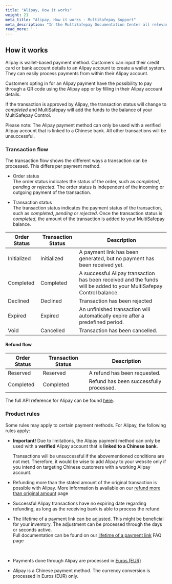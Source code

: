```yaml
---
title: "Alipay, How it works"
weight: 21
meta_title: "Alipay, How it works - MultiSafepay Support"
meta_description: "In the MultiSafepay Documentation Center all relevant information regarding our Plugins and API. As well as Support pages for Payment Method, Tools and General Questions. You can also find the contact details of our Support Team and Integration Team."
read_more: '.'
---
```


##  How it works
Alipay is wallet-based payment method. Customers can input their credit card or bank account details to an Alipay account to create a wallet system. They can easily process payments from within their Alipay account.

Customers opting in for an Alipay payment have the possibility to pay through a QR code using the Alipay app or by filling in their Alipay account details.

If the transaction is approved by Alipay, the transaction status will change to _completed_ and MultiSafepay will add the funds to the balance of your MultiSafepay Control.

<div class="alert alert-warning" role="alert">
   Please note: The Alipay payment method can only be used with a verified Alipay account that is linked to a Chinese bank. All other transactions will be unsuccessful.
</div>

### Transaction flow
The transaction flow shows the different ways a transaction can be processed. This differs per payment method.

* Order status      
The order status indicates the status of the order, such as _completed_, _pending_ or _rejected_. The order status is independent of the incoming or outgoing payment of the transaction.

* Transaction status       
The transaction status indicates the payment status of the transaction, such as _completed_, _pending_ or _rejected_. Once the transaction status is _completed_, the amount of the transaction is added to your MultiSafepay balance.

| Order Status                      | Transaction Status      | Description |
|--------------------------------|-----------|-----------------------------------------------------------------------------------------|
| Initialized | Initialized | A payment link has been generated, but no payment has been received yet.  | 
| Completed   | Completed   | A successful Alipay transaction has been received and the funds will be added to your MultiSafepay Control balance.   | 
| Declined    | Declined    | Transaction has been rejected   | 
| Expired     | Expired     | An unfinished transaction will automatically expire after a predefined period.  | 
| Void        | Cancelled    | Transaction has been cancelled.   | 


#### Refund flow 

| Order Status                      | Transaction Status      | Description |
|--------------------------------|-----------|-----------------------------------------------------------------------------------------|
| Reserved       | Reserved    | A refund has been requested. | 
| Completed      | Completed   | Refund has been successfully processed.  | 


The full API reference for Alipay can be found [here](/api/#alipay).

### Product rules
Some rules may apply to certain payment methods. For Alipay, the following rules apply:

* __Important!__ Due to limitations, the Alipay payment method can only be used with a __verified__ Alipay account that is __linked to a Chinese bank__.

    Transactions will be unsuccessful if the abovementioned conditions are not met. Therefore, it would be wise to add Alipay to your website only if you intend on targeting Chinese customers with a working Alipay account.


* Refunding more than the stated amount of the original transaction is possible with Alipay. More information is available on our [refund more than original amount](/faq/finance/refund-more-than-original-amount/) page

* Successful Alipay transactions have no expiring date regarding refunding, as long as the receiving bank is able to process the refund

* The lifetime of a payment link can be adjusted. This might be beneficial for your inventory. The adjustment can be processed through the days or seconds active.   
Full documentation can be found on our [lifetime of a payment link](/faq/api/lifetime-of-a-payment-link/) FAQ page
<br>

* Payments done through Alipay are processed in [Euros (EUR)](/faq/general/which-currencies-are-supported-by-multisafepay/)

* Alipay is a Chinese payment method. The currency conversion is processed in Euros (EUR) only.
